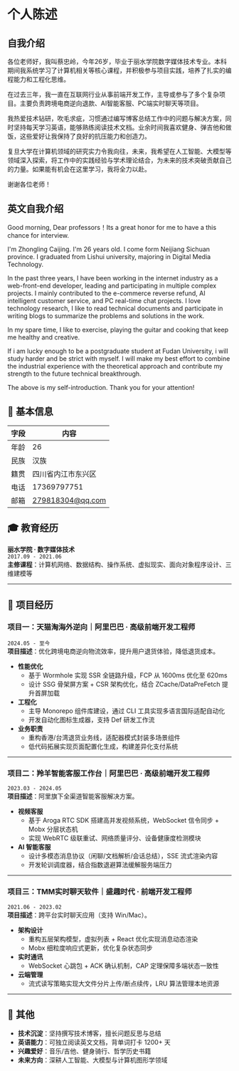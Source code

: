 # 个人陈述

## 自我介绍

各位老师好，我叫蔡忠岭，今年26岁，毕业于丽水学院数字媒体技术专业。本科期间我系统学习了计算机相关等核心课程，并积极参与项目实践，培养了扎实的编程能力和工程化思维。

在过去三年，我一直在互联网行业从事前端开发工作，主导或参与了多个复杂项目。主要负责跨境电商逆向退款、AI智能客服、PC端实时聊天等项目。

我热爱技术钻研，吹毛求疵，习惯通过编写博客总结工作中的问题与解决方案，同时坚持每天学习英语，能够熟练阅读技术文档。业余时间我喜欢健身、弹吉他和做饭，这些爱好让我保持了良好的抗压能力和创造力。

复旦大学在计算机领域的研究实力令我向往，未来，我希望在人工智能、大模型等领域深入探索，将工作中的实践经验与学术理论结合，为未来的技术突破贡献自己的力量。如果能有机会在这里学习，我将全力以赴。

谢谢各位老师！


## 英文自我介绍

Good morning, Dear professors！Its a great honor for me to have a this chance for interview.

I'm Zhongling Caijing. I'm 26 years old. I come form Neijiang Sichuan province. I graduated from Lishui university, majoring in Digital Media Technology.

In the past three years, I have been working in the internet industry as a web-front-end developer, leading and participating in multiple complex projects. I mainly contributed to the e-commerce reverse refund, AI intelligent customer service, and PC real-time chat projects. I love technology research, I like to read technical documents and participate in writing blogs to summarize the problems and solutions in the work. 

In my spare time, I like to exercise, playing the guitar and cooking that keep me healthy and creative. 

If i am lucky enough to be a postgraduate student at Fudan University, i will study harder and be strict with myself. I will make my best effort to combine the industrial experience with the theoretical approach and contribute my strength to the future technical breakthrough.

The above is my self-introduction. Thank you for your attention!

## 📮 基本信息
| **字段** | **内容**           |
| -------- | ------------------ |
| 年龄     | 26                 |
| 民族     | 汉族               |
| 籍贯     | 四川省内江市东兴区 |
| 电话     | 17369797751        |
| 邮箱     | 279818304@qq.com   |



## 🎓 教育经历
**丽水学院 · 数字媒体技术**  
`2017.09 - 2021.06`  
**主修课程**：计算机网络、数据结构、操作系统、虚拟现实、面向对象程序设计、三维建模等  

---

## 🚀 项目经历

### 项目一：天猫淘海外逆向｜阿里巴巴 · 高级前端开发工程师  
`2024.05 - 至今`  
**项目描述**：优化跨境电商逆向物流效率，提升用户退货体验，降低退货成本。  
- **性能优化**  
  - 基于 Wormhole 实现 SSR 全链路升级，FCP 从 1600ms 优化至 620ms  
  - 设计 SSG 骨架屏方案 + CSR 架构优化，结合 ZCache/DataPreFetch 提升首屏加载  
- **工程化**  
  - 主导 Monorepo 组件库建设，通过 CLI 工具实现多语言国际适配自动化  
  - 开发自动化图标生成器，支持 Def 研发工作流  
- **业务职责**  
  - 重构香港/台湾退货业务线，适配器模式封装多场景组件  
  - 低代码拓展实现页面配置化生成，构建差异化支付系统  

---

### 项目二：羚羊智能客服工作台｜阿里巴巴 · 高级前端开发工程师  
`2023.03 - 2024.05`  
**项目描述**：阿里旗下全渠道智能客服解决方案。  
- **视频客服**  
  - 基于 Aroga RTC SDK 搭建高并发视频系统，WebSocket 信令同步 + Mobx 分层状态机  
  - 实现 WebRTC 级联重试、网络质量评分、设备健康度检测模块  
- **AI 智能客服**  
  - 设计多模态消息协议（闲聊/文档解析/会话总结），SSE 流式渲染内容  
  - 开发轮训调度器，结合指数退避算法缓解服务端压力  

---

### 项目三：TMM实时聊天软件｜盛趣时代 · 前端开发工程师  
`2021.06 - 2023.02`  
**项目描述**：跨平台实时聊天应用（支持 Win/Mac）。  
- **架构设计**  
  - 重构五层架构模型，虚拟列表 + React 优化实现消息动态渲染  
  - Mobx 细粒度响应式更新，优化复杂状态同步  
- **实时通讯**  
  - WebSocket 心跳包 + ACK 确认机制，CAP 定理保障多端状态一致性  
- **云端管理**  
  - 流式读写策略实现大文件分片上传/断点续传，LRU 算法管理本地资源  

---

## 🌟 其他
- **技术沉淀**：坚持撰写技术博客，擅长问题反思与总结  
- **英语能力**：可独立阅读英文文档，背单词打卡 1200+ 天  
- **兴趣爱好**：音乐/吉他、健身骑行、哲学历史书籍  
- **未来方向**：深耕人工智能、大模型与计算机图形学领域  

